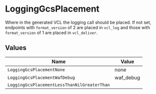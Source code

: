 # LoggingGcsPlacement

Where in the generated VCL the logging call should be placed. If not set, endpoints with `format_version` of 2 are placed in `vcl_log` and those with `format_version` of 1 are placed in `vcl_deliver`.



## Values

| Name                                        | Value                                       |
| ------------------------------------------- | ------------------------------------------- |
| `LoggingGcsPlacementNone`                   | none                                        |
| `LoggingGcsPlacementWafDebug`               | waf_debug                                   |
| `LoggingGcsPlacementLessThanNilGreaterThan` | <nil>                                       |